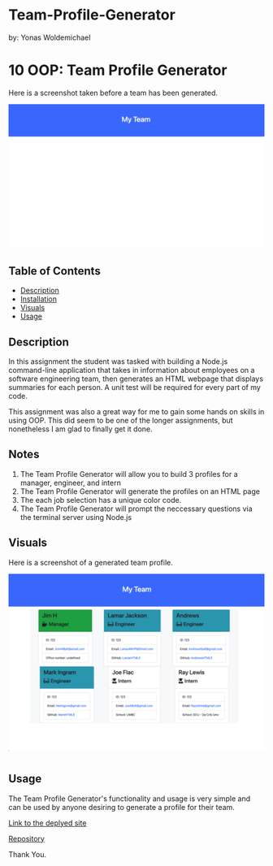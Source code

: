 # Team-Profile-Generator
by: Yonas Woldemichael

# 10 OOP: Team Profile Generator

Here is a screenshot taken before a team has been generated.

![Team Profile Generator](./assets/image/tpg1.png)


## Table of Contents
- [Description](#description)
- [Installation](#installation)
- [Visuals](#visuals)
- [Usage](#usage)

## Description
In this assignment the student was tasked with building a Node.js command-line application that takes in information about employees on a software engineering team, then generates an HTML webpage that displays summaries for each person. A unit test will be required for every part of my code.

This assignment was also a great way for me to gain some hands on skills in using OOP. This did seem to be one of the longer assignments, but nonetheless I am glad to finally get it done.

## Notes

1. The Team Profile Generator will allow you to build 3 profiles for a manager, engineer, and intern
2. The Team Profile Generator will generate the profiles on an HTML page
3. The each job selection has a unique color code.
4. The Team Profile Generator will prompt the neccessary questions via the terminal server using Node.js

## Visuals
Here is a screenshot of a generated team profile.

![Team Profile Genrator](./assets/image/tpg.png)
#

## Usage
The Team Profile Generator's functionality and usage is very simple and can be used by anyone desiring to generate a profile for their team.

[Link to the deplyed site](https://ybyonas1.github.io/team-profile-gen/)

[Repository](https://github.com/Ybyonas1/team-profile-gen)

Thank You.